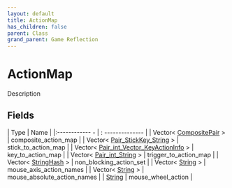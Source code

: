 ```yaml
---
layout: default
title: ActionMap
has_children: false
parent: Class
grand_parent: Game Reflection
---
```

# ActionMap
Description 

## Fields
| Type | Name |
|:------------ - | : -------------- |
| Vector< [CompositePair](game-reflection/classes/composite_pair.md) > | composite_action_map |
| Vector< [Pair_StickKey_String](game-reflection/classes/pair__stick_key__string.md) > | stick_to_action_map |
| Vector< [Pair_int_Vector_KeyActionInfo](game-reflection/classes/pair_int__vector__key_action_info.md) > | key_to_action_map |
| Vector< [Pair_int_String](game-reflection/classes/pair_int__string.md) > | trigger_to_action_map |
| Vector< [StringHash](game-reflection/classes/string_hash.md) > | non_blocking_action_set |
| Vector< [String](game-reflection/components/string.md) > | mouse_axis_action_names |
| Vector< [String](game-reflection/components/string.md) > | mouse_absolute_action_names |
| [String](game-reflection/components/string.md) | mouse_wheel_action |
